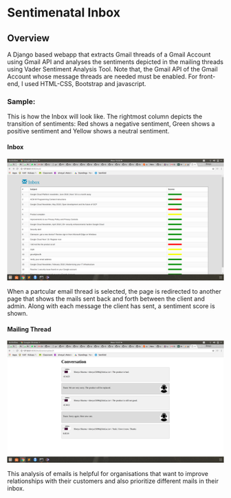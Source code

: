 # Sentimenatal Inbox

## Overview
A Django based webapp that extracts Gmail threads of a Gmail Account using Gmail API and analyses the sentiments depicted in the mailing threads using Vader Sentiment Analysis Tool. Note that, the Gmail API of the Gmail Account whose message threads are needed must be enabled.
For front-end, I used HTML-CSS, Bootstrap and javascript.



### Sample: 
This is how the Inbox will look like. The rightmost column depicts the transition of sentiments: Red shows a negative sentiment, Green shows a positive sentiment and Yellow shows a neutral sentiment.
#### Inbox
![alt text](images/Inbox.png)

When a partcular email thread is selected, the page is redirected to another page that shows the mails sent back and forth between the client and admin. Along with each message the client has sent, a sentiment score is shown. 
#### Mailing Thread
![alt text](images/Thread.png)

This analysis of emails is helpful for organisations that want to improve relationships with their customers and also prioritize different mails in their inbox. 

